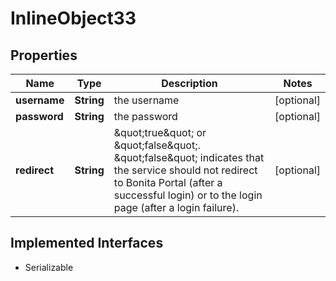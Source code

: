 

# InlineObject33

## Properties

Name | Type | Description | Notes
------------ | ------------- | ------------- | -------------
**username** | **String** | the username |  [optional]
**password** | **String** | the password |  [optional]
**redirect** | **String** | \&quot;true\&quot; or \&quot;false\&quot;. \&quot;false\&quot; indicates that the service should not redirect to Bonita Portal (after a successful login) or to the login page (after a login failure). |  [optional]


## Implemented Interfaces

* Serializable


